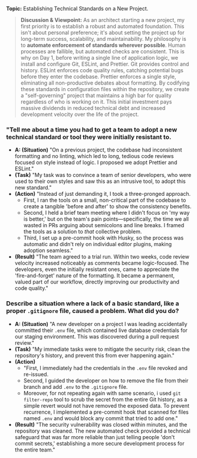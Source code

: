**Topic:** Establishing Technical Standards on a New Project.
> **Discussion & Viewpoint:**
> As an architect starting a new project, my first priority is to establish a robust and automated foundation. This isn't about personal preference; it's about setting the project up for long-term success, scalability, and maintainability. My philosophy is to **automate enforcement of standards wherever possible**. Human processes are fallible, but automated checks are consistent. This is why on Day 1, before writing a single line of application logic, we install and configure Git, ESLint, and Prettier. Git provides control and history. ESLint enforces code quality rules, catching potential bugs before they enter the codebase. Prettier enforces a single style, eliminating all non-productive debates about formatting. By codifying these standards in configuration files within the repository, we create a "self-governing" project that maintains a high bar for quality regardless of who is working on it. This initial investment pays massive dividends in reduced technical debt and increased development velocity over the life of the project.

### "Tell me about a time you had to get a team to adopt a new technical standard or tool they were initially resistant to.
- **A: (Situation)** "On a previous project, the codebase had inconsistent formatting and no linting, which led to long, tedious code reviews focused on style instead of logic. I proposed we adopt Prettier and ESLint."
-  **(Task)** "My task was to convince a team of senior developers, who were used to their own styles and saw this as an intrusive tool, to adopt this new standard."
-  **(Action)** "Instead of just demanding it, I took a three-pronged approach. 
   -  First, I ran the tools on a small, non-critical part of the codebase to create a tangible 'before and after' to show the consistency benefits. 
   -  Second, I held a brief team meeting where I didn't focus on 'my way is better,' but on the team's pain points—specifically, the time we all wasted in PRs arguing about semicolons and line breaks. I framed the tools as a solution to *that* collective problem.
   -  Third, I set up a pre-commit hook with Husky, so the process was automatic and didn't rely on individual editor plugins, making adoption seamless."
-  **(Result)** "The team agreed to a trial run. Within two weeks, code review velocity increased noticeably as comments became logic-focused. The developers, even the initially resistant ones, came to appreciate the 'fire-and-forget' nature of the formatting. It became a permanent, valued part of our workflow, directly improving our productivity and code quality."

### Describe a situation where a lack of a basic standard, like a proper `.gitignore` file, caused a problem. What did you do?
- **A: (Situation)** "A new developer on a project I was leading accidentally committed their `.env` file, which contained live database credentials for our staging environment. This was discovered during a pull request review."
- **(Task)** "My immediate tasks were to mitigate the security risk, clean the repository's history, and prevent this from ever happening again."
- **(Action)** 
  - "First, I immediately had the credentials in the `.env` file revoked and re-issued.
  - Second, I guided the developer on how to remove the file from their branch and add `.env` to the `.gitignore` file. 
  - Moreover, for not repeating again with same scenario, i used `git filter-repo` tool to scrub the secret from the entire Git history, as a simple revert would not have removed the exposed data. To prevent recurrence, I implemented a pre-commit hook that scanned for files named `.env` and would block any commit that tried to add one."
- **(Result)** "The security vulnerability was closed within minutes, and the repository was cleaned. The new automated check provided a technical safeguard that was far more reliable than just telling people 'don't commit secrets,' establishing a more secure development process for the entire team."


